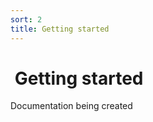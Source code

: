 ```yaml
---
sort: 2
title: Getting started
---
```


# <i class="fa-solid fa-play"></i>&nbsp;Getting started

Documentation being created

